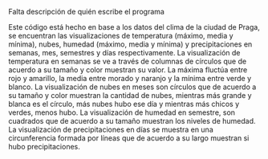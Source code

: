 Falta descripción de quién escribe el programa

Este código está hecho en base a los datos del clima de la ciudad de Praga, se encuentran las visualizaciones de temperatura (máximo, media y mínima), nubes, humedad (máximo, media y mínima) y precipitaciones en semanas, mes, semestres y días respectivamente. 
 La visualización de temperatura en semanas se ve a través de columnas de círculos que de acuerdo a su tamaño y color muestran su valor. La máxima fluctúa entre rojo y amarillo, la media entre morado y naranjo y la mínima entre verde y blanco. 
 La visualización de nubes en meses son círculos que de acuerdo a su tamaño y color muestran la cantidad de nubes, mientras más grande y blanca es el círculo, más nubes hubo ese día y mientras más chicos y verdes, menos hubo.
 La visualización de humedad en semestre, son cuadrados que de acuerdo a su tamaño muestran los niveles de humedad.
 La visualización de precipitaciones en días se muestra en una circunferencia formada por líneas que de acuerdo a su largo muestran si hubo precipitaciones.